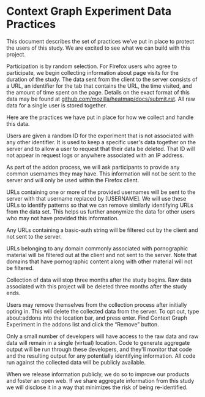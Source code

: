 Context Graph Experiment Data Practices
=======================================

This document describes the set of practices we’ve put in place to
protect the users of this study. We are excited to see what we can
build with this project.

Participation is by random selection. For Firefox users who agree to
participate, we begin collecting information about page visits for the
duration of the study. The data sent from the client to the server
consists of a URL, an identifier for the tab that contains the URL,
the time visited, and the amount of time spent on the page. Details on
the exact format of this data may be found at [github.com/mozilla/heatmap/docs/submit.rst](https://github.com/mozilla/heatmap/blob/master/docs/submit.rst).
All raw data for a single user is stored together.

Here are the practices we have put in place for how we collect and
handle this data.

Users are given a random ID for the experiment that is not associated
with any other identifier. It is used to keep a specific user's data
together on the server and to allow a user to request that their data
be deleted. That ID will not appear in request logs or anywhere
associated with an IP address.

As part of the addon process, we will ask participants to provide any
common usernames they may have. This information will not be sent to
the server and will only be used within the Firefox client.

URLs containing one or more of the provided usernames will be sent to
the server with that username replaced by [USERNAME]. We will use
these URLs to identify patterns so that we can remove similarly
identifying URLs from the data set. This helps us further anonymize
the data for other users who may not have provided this information.

Any URLs containing a basic-auth string will be filtered out by the
client and not sent to the server.

URLs belonging to any domain commonly associated with pornographic
material will be filtered out at the client and not sent to the
server. Note that domains that have pornographic content along with
other material will not be filtered.

Collection of data will stop three months after the study begins. Raw
data associated with this project will be deleted three months after
the study ends.

Users may remove themselves from the collection process after
initially opting in. This will delete the collected data from the
server. To opt out, type about:addons into the location bar, and press
enter. Find Context Graph Experiment in the addons list and click the
“Remove” button.

Only a small number of developers will have access to the raw data and
raw data will remain in a single (virtual) location. Code to generate
aggregate output will be run through these developers, and they'll
monitor that code and the resulting output for any potentially
identifying information. All code run against the collected data will
be publicly available. 

When we release information publicly, we do so to improve our products
and foster an open web. If we share aggregate information from this
study we will disclose it in a way that minimizes the risk of being
re-identified.
